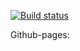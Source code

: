 [![Build status](https://ci.appveyor.com/api/projects/status/61tfhbgbdv7u3ag8?svg=true)](https://ci.appveyor.com/project/la-chispa/ahj-5-1-popovers)

Github-pages: 